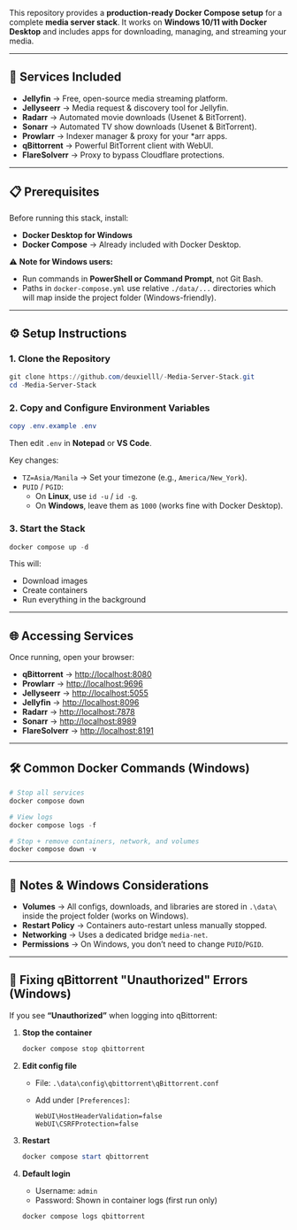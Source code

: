 This repository provides a **production-ready Docker Compose setup** for a complete **media server stack**. It works on **Windows 10/11 with Docker Desktop** and includes apps for downloading, managing, and streaming your media.

---

## 🚀 Services Included

- **Jellyfin** → Free, open-source media streaming platform.
- **Jellyseerr** → Media request & discovery tool for Jellyfin.
- **Radarr** → Automated movie downloads (Usenet & BitTorrent).
- **Sonarr** → Automated TV show downloads (Usenet & BitTorrent).
- **Prowlarr** → Indexer manager & proxy for your *arr apps.
- **qBittorrent** → Powerful BitTorrent client with WebUI.
- **FlareSolverr** → Proxy to bypass Cloudflare protections.

---

## 📋 Prerequisites

Before running this stack, install:

- **Docker Desktop for Windows**
- **Docker Compose** → Already included with Docker Desktop.

⚠️ **Note for Windows users:**

- Run commands in **PowerShell or Command Prompt**, not Git Bash.
- Paths in `docker-compose.yml` use relative `./data/...` directories which will map inside the project folder (Windows-friendly).

---

## ⚙️ Setup Instructions

### 1. Clone the Repository

```powershell
git clone https://github.com/deuxielll/-Media-Server-Stack.git
cd -Media-Server-Stack

```

### 2. Copy and Configure Environment Variables

```powershell
copy .env.example .env
```

Then edit `.env` in **Notepad** or **VS Code**.

Key changes:

- `TZ=Asia/Manila` → Set your timezone (e.g., `America/New_York`).
- `PUID` / `PGID`:
    - On **Linux**, use `id -u` / `id -g`.
    - On **Windows**, leave them as `1000` (works fine with Docker Desktop).

### 3. Start the Stack

```powershell
docker compose up -d
```

This will:

- Download images
- Create containers
- Run everything in the background

---

## 🌐 Accessing Services

Once running, open your browser:

- **qBittorrent** → [http://localhost:8080](http://localhost:8080/)
- **Prowlarr** → [http://localhost:9696](http://localhost:9696/)
- **Jellyseerr** → [http://localhost:5055](http://localhost:5055/)
- **Jellyfin** → [http://localhost:8096](http://localhost:8096/)
- **Radarr** → [http://localhost:7878](http://localhost:7878/)
- **Sonarr** → [http://localhost:8989](http://localhost:8989/)
- **FlareSolverr** → [http://localhost:8191](http://localhost:8191/)

---

## 🛠 Common Docker Commands (Windows)

```powershell
# Stop all services
docker compose down

# View logs
docker compose logs -f

# Stop + remove containers, network, and volumes
docker compose down -v
```

---

## 📂 Notes & Windows Considerations

- **Volumes** → All configs, downloads, and libraries are stored in `.\data\` inside the project folder (works on Windows).
- **Restart Policy** → Containers auto-restart unless manually stopped.
- **Networking** → Uses a dedicated bridge `media-net`.
- **Permissions** → On Windows, you don’t need to change `PUID`/`PGID`.

---

## 🔧 Fixing qBittorrent "Unauthorized" Errors (Windows)

If you see **“Unauthorized”** when logging into qBittorrent:

1. **Stop the container**
    
    ```powershell
    docker compose stop qbittorrent
    
    ```
    
2. **Edit config file**
    - File: `.\data\config\qbittorrent\qBittorrent.conf`
    - Add under `[Preferences]`:
        
        ```
        WebUI\HostHeaderValidation=false
        WebUI\CSRFProtection=false
        ```
        
3. **Restart**
    
    ```powershell
    docker compose start qbittorrent
    ```
    
4. **Default login**
    - Username: `admin`
    - Password: Shown in container logs (first run only)
    
    ```powershell
    docker compose logs qbittorrent
    ```
